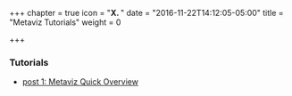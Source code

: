 +++
chapter = true
icon = "<b>X. </b>"
date = "2016-11-22T14:12:05-05:00"
title = "Metaviz Tutorials"
weight = 0

+++

### Tutorials

* [post 1: Metaviz Quick Overview](overview)

